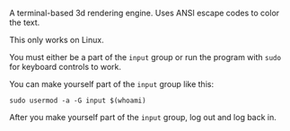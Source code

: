 A terminal-based 3d rendering engine. Uses ANSI escape codes to color the text.

This only works on Linux.

You must either be a part of the `input` group or run the program with `sudo` for keyboard controls to work.

You can make yourself part of the `input` group like this:

`sudo usermod -a -G input $(whoami)`

After you make yourself part of the `input` group, log out and log back in.
